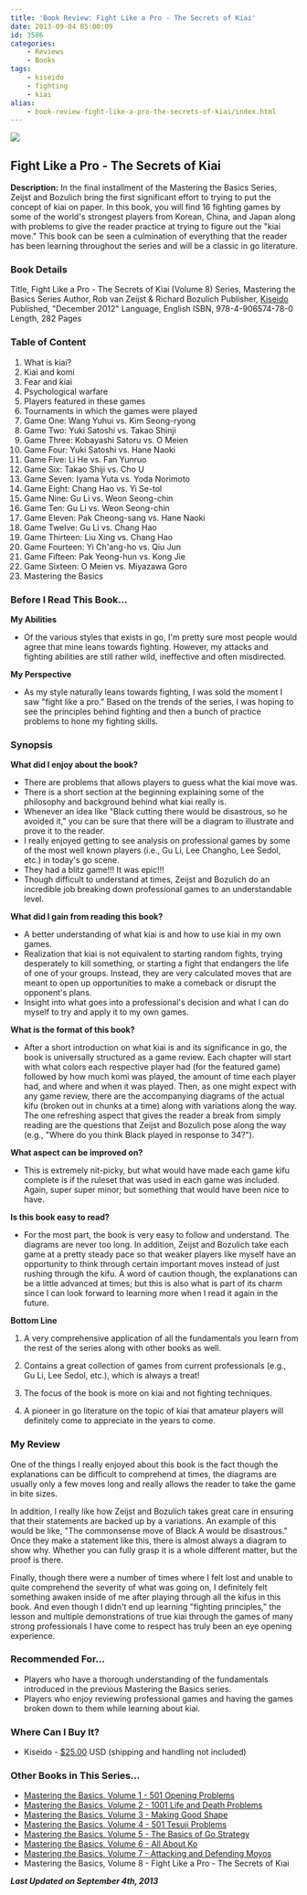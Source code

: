 ```yaml
---
title: 'Book Review: Fight Like a Pro - The Secrets of Kiai'
date: 2013-09-04 05:00:09
id: 3586
categories:
	- Reviews
	- Books
tags:
	- kiseido
	- fighting
	- kiai
alias:
	- book-review-fight-like-a-pro-the-secrets-of-kiai/index.html
---
```


![](/images/2013/07/mtbsv8cover.jpg)

## Fight Like a Pro - The Secrets of Kiai

**Description:** In the final installment of the Mastering the Basics Series, Zeijst and Bozulich bring the first significant effort to trying to put the concept of kiai on paper. In this book, you will find 16 fighting games by some of the world's strongest players from Korean, China, and Japan along with problems to give the reader practice at trying to figure out the "kiai move." This book can be seen a culmination of everything that the reader has been learning throughout the series and will be a classic in go literature.

<!--more-->

### Book Details

Title, Fight Like a Pro - The Secrets of Kiai (Volume 8)
Series, Mastering the Basics Series
Author, Rob van Zeijst &amp; Richard Bozulich
Publisher, [Kiseido](http://www.kiseido.com)
Published, "December 2012"
Language, English
ISBN, 978-4-906574-78-0
Length, 282 Pages

### Table of Content

1.  What is kiai?
2.  Kiai and komi
3.  Fear and kiai
4.  Psychological warfare
5.  Players featured in these games
6.  Tournaments in which the games were played
7.  Game One: Wang Yuhui vs. Kim Seong-ryong
8.  Game Two: Yuki Satoshi vs. Takao Shinji
9.  Game Three: Kobayashi Satoru vs. O Meien
10.  Game Four: Yuki Satoshi vs. Hane Naoki
11.  Game Five: Li He vs. Fan Yunruo
12.  Game Six: Takao Shiji vs. Cho U
13.  Game Seven: Iyama Yuta vs. Yoda Norimoto
14.  Game Eight: Chang Hao vs. Yi Se-tol
15.  Game Nine: Gu Li vs. Weon Seong-chin
16.  Game Ten: Gu Li vs. Weon Seong-chin
17.  Game Eleven: Pak Cheong-sang vs. Hane Naoki
18.  Game Twelve: Gu Li vs. Chang Hao
19.  Game Thirteen: Liu Xing vs. Chang Hao
20.  Game Fourteen: Yi Ch'ang-ho vs. Qiu Jun
21.  Game Fifteen: Pak Yeong-hun vs. Kong Jie
22.  Game Sixteen: O Meien vs. Miyazawa Goro
23.  Mastering the Basics

### Before I Read This Book...

**My Abilities**

*   Of the various styles that exists in go, I'm pretty sure most people would agree that mine leans towards fighting. However, my attacks and fighting abilities are still rather wild, ineffective and often misdirected.

**My Perspective**

*   As my style naturally leans towards fighting, I was sold the moment I saw "fight like a pro." Based on the trends of the series, I was hoping to see the principles behind fighting and then a bunch of practice problems to hone my fighting skills.

### Synopsis

**What did I enjoy about the book?**

*   There are problems that allows players to guess what the kiai move was.
*   There is a short section at the beginning explaining some of the philosophy and background behind what kiai really is.
*   Whenever an idea like "Black cutting there would be disastrous, so he avoided it," you can be sure that there will be a diagram to illustrate and prove it to the reader.
*   I really enjoyed getting to see analysis on professional games by some of the most well known players (i.e., Gu Li, Lee Changho, Lee Sedol, etc.) in today's go scene.
*   They had a blitz game!!! It was epic!!!
*   Though difficult to understand at times, Zeijst and Bozulich do an incredible job breaking down professional games to an understandable level.

**What did I gain from reading this book?**

*   A better understanding of what kiai is and how to use kiai in my own games.
*   Realization that kiai is not equivalent to starting random fights, trying desperately to kill something, or starting a fight that endangers the life of one of your groups. Instead, they are very calculated moves that are meant to open up opportunities to make a comeback or disrupt the opponent's plans.
*   Insight into what goes into a professional's decision and what I can do myself to try and apply it to my own games.

**What is the format of this book?**

*   After a short introduction on what kiai is and its significance in go, the book is universally structured as a game review. Each chapter will start with what colors each respective player had (for the featured game) followed by how much komi was played, the amount of time each player had, and where and when it was played. Then, as one might expect with any game review, there are the accompanying diagrams of the actual kifu (broken out in chunks at a time) along with variations along the way. The one refreshing aspect that gives the reader a break from simply reading are the questions that Zeijst and Bozulich pose along the way (e.g., "Where do you think Black played in response to 34?").

**What aspect can be improved on?**

*   This is extremely nit-picky, but what would have made each game kifu complete is if the ruleset that was used in each game was included. Again, super super minor; but something that would have been nice to have.

**Is this book easy to read?**

*   For the most part, the book is very easy to follow and understand. The diagrams are never too long. In addition, Zeijst and Bozulich take each game at a pretty steady pace so that weaker players like myself have an opportunity to think through certain important moves instead of just rushing through the kifu. A word of caution though, the explanations can be a little advanced at times; but this is also what is part of its charm since I can look forward to learning more when I read it again in the future.

**Bottom Line**

1.  A very comprehensive application of all the fundamentals you learn from the rest of the series along with other books as well.

2.  Contains a great collection of games from current professionals (e.g., Gu Li, Lee Sedol, etc.), which is always a treat!

3.  The focus of the book is more on kiai and not fighting techniques.

4.  A pioneer in go literature on the topic of kiai that amateur players will definitely come to appreciate in the years to come.

### My Review

One of the things I really enjoyed about this book is the fact though the explanations can be difficult to comprehend at times, the diagrams are usually only a few moves long and really allows the reader to take the game in bite sizes.

In addition, I really like how Zeijst and Bozulich takes great care in ensuring that their statements are backed up by a variations. An example of this would be like, "The commonsense move of Black A would be disastrous." Once they make a statement like this, there is almost always a diagram to show why. Whether you can fully grasp it is a whole different matter, but the proof is there.

Finally, though there were a number of times where I felt lost and unable to quite comprehend the severity of what was going on, I definitely felt something awaken inside of me after playing through all the kifus in this book. And even though I didn't end up learning "fighting principles," the lesson and multiple demonstrations of true kiai through the games of many strong professionals I have come to respect has truly been an eye opening experience.

### Recommended For...

*   Players who have a thorough understanding of the fundamentals introduced in the previous Mastering the Basics series.
*   Players who enjoy reviewing professional games and having the games broken down to them while learning about kiai.

### Where Can I Buy It?

*   Kiseido - [$25.00](http://kiseido.com/go_books.htm "Kiseido Purchase Link") USD (shipping and handling not included)

### Other Books in This Series...

*   [Mastering the Basics, Volume 1 - 501 Opening Problems](http://www.bengozen.com/book-review-501-opening-problems/ "Book Review: 501 Opening Problems")
*   [Mastering the Basics, Volume 2 - 1001 Life and Death Problems](http://www.bengozen.com/book-review-1001-life-and-death-problems/ "Book Review: 1001 Life and Death Problems")
*   [Mastering the Basics, Volume 3 - Making Good Shape](http://www.bengozen.com/book-review-making-good-shape/ "Book Review: Making Good†Shape")
*   [Mastering the Basics, Volume 4 - 501 Tesuji Problems](http://www.bengozen.com/book-review-501-tesuji-problems/ "Book Review: 501 Tesuji Problems")
*   [Mastering the Basics, Volume 5 - The Basics of Go Strategy](http://www.bengozen.com/book-review-the-basics-of-go-strategy/ "Book Review: The Basics of Go Strategy")
*   [Mastering the Basics, Volume 6 - All About Ko](http://www.bengozen.com/book-review-all-about-ko/ "Book Review: All About†Ko")
*   [Mastering the Basics, Volume 7 - Attacking and Defending Moyos](http://www.bengozen.com/book-review-attacking-and-defending-moyos/ "Book Review: Attacking and Defending Moyos")
*   Mastering the Basics, Volume 8 - Fight Like a Pro - The Secrets of Kiai

_**Last Updated on September 4th, 2013**_
